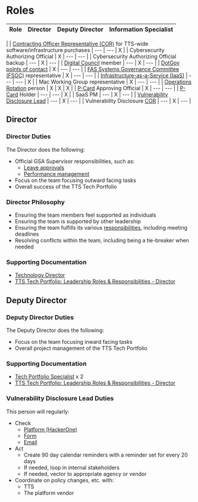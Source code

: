 # Roles

| Role                                                                                                                                                                                                 | Director | Deputy Director | Information Specialist |
| ---------------------------------------------------------------------------------------------------------------------------------------------------------------------------------------------------- | -------- | ---------------- | ---------------------- |
| 
| [Contracting Officer Representative (COR)](https://docs.google.com/document/d/14xOFvIGwlG0Gbd52o1D4AyJ52RqzHpX91nfEYJKu5qQ/edit) for TTS-wide software/infrastructure purchases                      | ---      | ---              | X                      |
| Cybersecurity Authorizing Official                                                                                                                                                                   | X        | ---              | ---                    |
| Cybersecurity Authorizing Official backup                                                                                                                                                            | ---      | X                | ---                    |
| [Digital Council](https://docs.google.com/document/d/1v_kidGvpfVsMze-hJdaApI61Q3Vr6E-zZ5t79drnqIM/edit) member                                                                                       | ---      | X               | ---                    |
| [DotGov points of contact](https://home.dotgov.gov/management/#points-of-contact)                                                                                                                    | X        | ---              | ---                    |
| [FAS Systems Governance Committee (FSGC)](https://sites.google.com/a/gsa.gov/fas-systems-governance/home) representative                                                                             | X        | ---              | ---                    |
| [Infrastructure-as-a-Service (IaaS)](https://before-you-ship.18f.gov/infrastructure/)                                                                                                                | ---      | ---              | X                      |
| Mac Working Group representative                                                                                                                                                                     | X        | ---              | ---                    |
| [Operations Rotation](ops_rotation.md) person                                                                                                                                                        | X        | X                | X                      |
| [P-Card](https://drive.google.com/drive/folders/1CkxpHq0mDFeAnXlaMQJ9RQOCioVHckgs) Approving Official                                                                                                | X        | ---              | ---                    |
| [P-Card](https://drive.google.com/drive/folders/1CkxpHq0mDFeAnXlaMQJ9RQOCioVHckgs) Holder                                                                                                            | ---      | ---              | X                      |
| SaaS PM                                                                                                                                                                                              | ---      | X                | ---                    |
| [Vulnerability Disclosure Lead](#vulnerability-disclosure-lead)                                                                                                                                      | ---      | X                | ---                    |
| Vulnerability Disclosure [COR](https://docs.google.com/document/d/14xOFvIGwlG0Gbd52o1D4AyJ52RqzHpX91nfEYJKu5qQ/edit)                                                                                                                                      | ---      | X                | ---                    |



## Director

### Director Duties

The Director does the following:

- Official GSA Supervisor responsibilities, such as:
  - [Leave approvals](https://handbook.tts.gsa.gov/leave/)
  - [Performance management](https://handbook.tts.gsa.gov/performance-management/)
- Focus on the team focusing outward facing tasks
- Overall success of the TTS Tech Portfolio

### Director Philosophy

- Ensuring the team members feel supported as individuals
- Ensuring the team is supported by other leadership
- Ensuring the team fulfills its various [responsibilities](https://handbook.tts.gsa.gov/tech-portfolio/), including meeting deadlines
- Resolving conflicts within the team, including being a tie-breaker when needed

### Supporting Documentation

- [Technology Director](https://join.tts.gsa.gov/join/technology-portfolio-director/)
- [TTS Tech Portfolio: Leadership Roles & Responsibilities - Director](https://docs.google.com/document/d/1B4rtZd06w7ITABrjrGWRjAfU4f-go2jnuO_D0PokJMw/edit#heading=h.5lx1f0htbp8v)


## Deputy Director

### Deputy Director Duties

The Deputy Director does the following:

- Focus on the team focusing inward facing tasks
- Overall project management of the TTS Tech Portfolio

### Supporting Documentation

- [Tech Portfolio Specialist](https://join.tts.gsa.gov/join/technology-portfolio-specialist/) x 2
- [TTS Tech Portfolio: Leadership Roles & Responsibilities - Director](https://docs.google.com/document/d/1B4rtZd06w7ITABrjrGWRjAfU4f-go2jnuO_D0PokJMw/edit#heading=h.qo8ijtekl7b5)

### Vulnerability Disclosure Lead Duties

This person will regularly:

- Check
  - [Platform (HackerOne)](https://hackerone.com/bugs)
  - [Form](https://docs.google.com/forms/d/e/1FAIpQLSdhr6REOq8QRZ3C2cRWVHWbjcGgdNL8_nVSGY1cBSl1-tfkWA/viewform)
  - [Email](https://groups.google.com/a/gsa.gov/forum/#!forum/tts-vulnerability-reports)
- Act
  - Create 90 day calendar reminders with a reminder set for every 20 days
  - If needed, loop in internal stakeholders
  - If needed, vector to appropriate agency or vendor
- Coordinate on policy changes, etc. with:
  - TTS
  - The platform vendor

